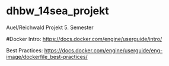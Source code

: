 # dhbw_14sea_projekt
Auel/Reichwald Projekt 5. Semester

#Docker
Intro:
https://docs.docker.com/engine/userguide/intro/

Best Practices:
https://docs.docker.com/engine/userguide/eng-image/dockerfile_best-practices/

